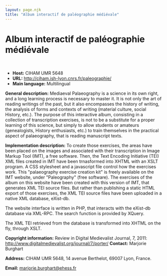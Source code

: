 ```yaml
---
layout: page.njk
title: "Album interactif de paléographie médiévale"
---
```

# Album interactif de paléographie médiévale



 
 


* **Host:** CIHAM UMR 5648
* **URL:** <http://ciham.ish-lyon.cnrs.fr/paleographie/>
* **Main language:** Multilingual


**General description:** Mediaeval Palaeography is a science in its own right, and a long learning process
 is necessary to master it. It is not only the art of reading writings of the past,
 but it also encompasses the history of writing, the analysis of forms and contexts
 of writing (material culture,
 social History, etc.). The purpose of this interactive album, consisting in a collection
 of transcription exercises, is not to be a substitute for a proper learning of this
 science, but simply to allow students or amateurs (genealogists, History enthusiasts,
 etc.) to train themselves in the practical aspect of palaeography, that is reading
 manuscript texts.
 
 **Implementation description:**
 To create those exercises, the areas have been placed on the images and associated
 with their transcription in Image Markup Tool (IMT), a free software. Then, the Text
 Encoding Initiative (TEI) XML files created in IMT have been trnasformed into XHTML
 with an XSLT program. A CSS stylesheet and a javascript file control how the exercises
 work. This "palaeography exercise creation kit" is
 freely available on the IMT website, under "Paleography" (free software). The exercises
 of the album on this website have been created with this version of IMT, that generates
 XML TEI source files. But rather than publishing a static HTML export of those exercises,
 the XML TEI source files have been uploaded
 in a native XML database, eXist-db.
 
 The website interface is written in PHP, that interacts with the eXist-db database
 via XML-RPC. The search function is provided by XQuery.
 
 The XML TEI retrieved from the database is transformed into XHTML on the fly, through
 XSLT.
 
 **Copyright information:** Review in Digital Medievalist Journal, 7, 2011:
 <http://www.digitalmedievalist.org/journal/7/porter/>
**Contact:** Marjorie Burghart
 
 **Address:** CIHAM UMR 5648, 14 avenue Berthelot, 69007 Lyon, France.
 
 **Email:** [marjorie.burghart@ehess.fr](mailto:marjorie.burghart@ehess.fr)
 
  
